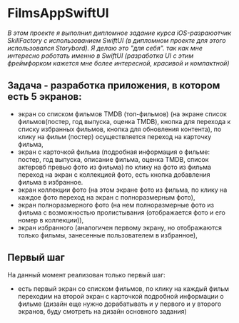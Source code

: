 #  FilmsAppSwiftUI

_В этом проекте я выполнил дипломное задание курса iOS-разраюотчик SkillFactory с использованием SwiftUI (в дипломном проекте для этого использовался Storybord). Я делаю это "для себя". так как мне интересно работать именно в SwiftUI (разработка UI с этим фреймфорком кажется мне более интересной, красивой и компактной)_

## Задача - разработка приложения, в котором есть 5 экранов:
- экран со списком фильмов TMDB (топ-фильмов) (на экране список фильмов(постер, год выпуска, оценка TMDB), кнопка для перехода к списку избранных фильмов, кнопка для обновления контента), по клику на фильм (постер) осуществляется переход на карточку фильма,
- экран с карточкой фильма (подробная информация о фильме: постер, год выпуска, описание фильма, оценка TMDB,  список актеровб превью фото из фильма) по клику на фото из фильма переход на экран с коллекцией фото, есть кнопка добавления фильма в избранное.
- экран коллекции фото (на этом экране фото из фильма, по клику на каждое фото переход на экран с полноразмерным фото),
- экран полноразмерного фото (на нем полноразмерные фото из фильма с возможностью пролистывания (отображается фото и его номер в коллекции)),
- экран избранного (аналогичен первому экрану, но отображаются только фильмы, занесенные пользователем в избранное),

## Первый шаг

На данный момент реализован только первый шаг:
- есть первый экран со списком фильмов, по клику на каждый фильм переходим на второй экран с карточкой подробной информации о фильме (дизайн еще нужно дорабатывать и у первого и у второго экранов, буду смотреть на дизайн основного задания)

